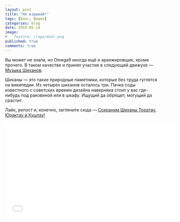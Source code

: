 ```yaml
---
layout: post
title: "Не взрывай!"
tags: [Блог, Видео]
categories: blog
date: 2019-05-14
image:
#   feature: /logo/müür.png
published: true
comments: true
---
```

Вы может не знали, но Omega9 иногда ещё и аранжировщик, кроме прочего. В таком качестве и принял участие в следующей движухе — [Музыка Шиханов][1].

Шиханы — это такие природные памятники, которые без труда гуглятся на википедии. Из четырех шиханов осталось три. Пачка соды известного с советских времен дизайна наверняка стоит у вас где-нибудь под раковиной или в шкафу. Ищущий да обрящет, могущий да срастит.

Лайк, репост и, конечно, загляните сюда — [Сохраним Шиханы Торатау, Юрактау и Куштау!][2]

<iframe width="560" height="315" src="//www.youtube.com/embed/jPJFbyF_Q3U" frameborder="0"> </iframe>

[1]: https://vk.com/shikhanmusic
[2]: https://vk.com/saveshihan